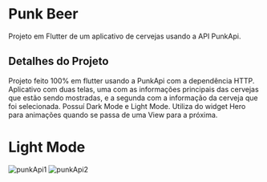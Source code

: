 # Punk Beer

Projeto em Flutter de um aplicativo de cervejas usando a API PunkApi.

## Detalhes do Projeto

Projeto feito 100% em flutter usando a PunkApi com a dependência HTTP.
Aplicativo com duas telas, uma com as informações principais das cervejas que estão sendo mostradas, e a segunda com a informação da cerveja que foi selecionada.
Possuí Dark Mode e Light Mode.
Utiliza do widget Hero para animações quando se passa de uma View para a próxima.

# Light Mode
![punkApi1](https://user-images.githubusercontent.com/59840894/194163117-e4f82000-4791-48d8-aa73-9dabaebfaedd.png)
![punkApi2](https://user-images.githubusercontent.com/59840894/194163124-046e3045-778b-4d97-9c99-49264bec99e6.png)

